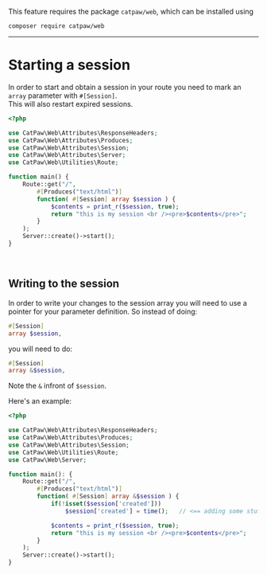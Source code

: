 This feature requires the package `catpaw/web`, which can be installed using<br/>

```
composer require catpaw/web
```

<hr/>

# Starting a session

In order to start and obtain a session in your route you need to mark an ```array``` parameter
with ```#[Session]```.<br />
This will also restart expired sessions.

```php
<?php

use CatPaw\Web\Attributes\ResponseHeaders;
use CatPaw\Web\Attributes\Produces;
use CatPaw\Web\Attributes\Session;
use CatPaw\Web\Attributes\Server;
use CatPaw\Web\Utilities\Route;

function main() {
    Route::get("/",
        #[Produces("text/html")]
        function( #[Session] array $session ) {
            $contents = print_r($session, true);
            return "this is my session <br /><pre>$contents</pre>";
        }
    );
    Server::create()->start();
}
```

<br />

## Writing to the session

In order to write your changes to the session array you will need to use a pointer for your parameter definition. So
instead of doing:

```php
#[Session]
array $session,
```

you will need to do:

```php
#[Session]
array &$session,
```

Note the ```&``` infront of ```$session```.

Here's an example:

```php
<?php

use CatPaw\Web\Attributes\ResponseHeaders;
use CatPaw\Web\Attributes\Produces;
use CatPaw\Web\Attributes\Session;
use CatPaw\Web\Utilities\Route;
use CatPaw\Web\Server;

function main(): {
    Route::get("/",
        #[Produces("text/html")]
        function( #[Session] array &$session ) {
            if(!isset($session['created']))
                $session['created'] = time();   // <== adding some stuff to the session

            $contents = print_r($session, true);
            return "this is my session <br /><pre>$contents</pre>";
        }
    );
    Server::create()->start();
}
```
